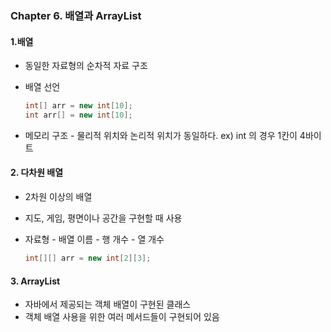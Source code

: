 ### Chapter 6. 배열과 ArrayList

#### 1.배열

- 동일한 자료형의 순차적 자료 구조

- 배열 선언

  ```java
  int[] arr = new int[10];
  int arr[] = new int[10];
  ```

- 메모리 구조 - 물리적 위치와 논리적 위치가 동일하다. ex) int 의 경우 1칸이 4바이트



#### 2. 다차원 배열

- 2차원 이상의 배열
- 지도, 게임, 평면이나 공간을 구현할 때 사용

- 자료형 - 배열 이름 - 행 개수 - 열 개수

  ```java
  int[][] arr = new int[2][3];
  ```



#### 3. ArrayList

- 자바에서 제공되는 객체 배열이 구현된 클래스
- 객체 배열 사용을 위한 여러 메서드들이 구현되어 있음



